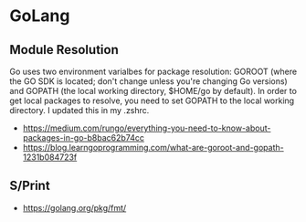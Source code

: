 # GoLang

## Module Resolution
Go uses two environment varialbes for package resolution: GOROOT (where the GO SDK is located; don't change unless you're changing Go versions) and GOPATH (the local working directory, $HOME/go by default). In order to get local packages to resolve, you need to set GOPATH to the local working directory. I updated this in my .zshrc.

- https://medium.com/rungo/everything-you-need-to-know-about-packages-in-go-b8bac62b74cc
- https://blog.learngoprogramming.com/what-are-goroot-and-gopath-1231b084723f

## S/Print
- https://golang.org/pkg/fmt/